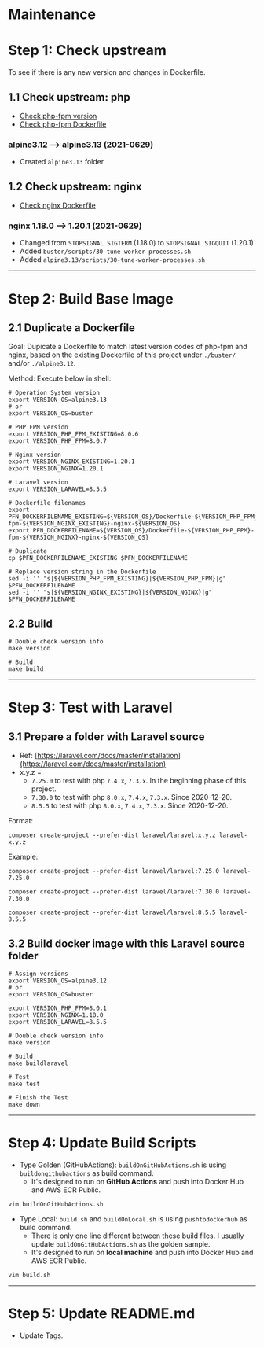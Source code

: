 # Maintenance

# Step 1: Check upstream

To see if there is any new version and changes in Dockerfile.

## 1.1 Check upstream: php

- [Check php-fpm version](https://github.com/docker-library/docs/blob/master/php/README.md#supported-tags-and-respective-dockerfile-links)
- [Check php-fpm Dockerfile](https://github.com/docker-library/php)


### alpine3.12 --> alpine3.13 (2021-0629)

- Created `alpine3.13` folder

## 1.2 Check upstream: nginx

- [Check nginx Dockerfile](https://github.com/nginxinc/docker-nginx)

### nginx 1.18.0 --> 1.20.1 (2021-0629)

- Changed from `STOPSIGNAL SIGTERM` (1.18.0) to `STOPSIGNAL SIGQUIT` (1.20.1)
- Added `buster/scripts/30-tune-worker-processes.sh`
- Added `alpine3.13/scripts/30-tune-worker-processes.sh`


---

# Step 2: Build Base Image

## 2.1 Duplicate a Dockerfile

Goal: Dupicate a Dockerfile to match latest version codes of php-fpm and nginx, based on the existing Dockerfile of this project under `./buster/` and/or `./alpine3.12`.

Method: Execute below in shell:

```
# Operation System version
export VERSION_OS=alpine3.13
# or
export VERSION_OS=buster

# PHP FPM version
export VERSION_PHP_FPM_EXISTING=8.0.6
export VERSION_PHP_FPM=8.0.7

# Nginx version
export VERSION_NGINX_EXISTING=1.20.1
export VERSION_NGINX=1.20.1

# Laravel version
export VERSION_LARAVEL=8.5.5

# Dockerfile filenames
export PFN_DOCKERFILENAME_EXISTING=${VERSION_OS}/Dockerfile-${VERSION_PHP_FPM_EXISTING}-fpm-${VERSION_NGINX_EXISTING}-nginx-${VERSION_OS}
export PFN_DOCKERFILENAME=${VERSION_OS}/Dockerfile-${VERSION_PHP_FPM}-fpm-${VERSION_NGINX}-nginx-${VERSION_OS}

# Duplicate
cp $PFN_DOCKERFILENAME_EXISTING $PFN_DOCKERFILENAME

# Replace version string in the Dockerfile
sed -i '' "s|${VERSION_PHP_FPM_EXISTING}|${VERSION_PHP_FPM}|g" $PFN_DOCKERFILENAME
sed -i '' "s|${VERSION_NGINX_EXISTING}|${VERSION_NGINX}|g" $PFN_DOCKERFILENAME
```

## 2.2 Build

```
# Double check version info
make version

# Build
make build
```


---

# Step 3: Test with Laravel

## 3.1 Prepare a folder with Laravel source

- Ref: [https://laravel.com/docs/master/installation](https://laravel.com/docs/master/installation)
- x.y.z = 
    - `7.25.0` to test with php `7.4.x`, `7.3.x`. In the beginning phase of this project.
    - `7.30.0` to test with php `8.0.x`, `7.4.x`, `7.3.x`. Since 2020-12-20.
    - `8.5.5` to test with php `8.0.x`, `7.4.x`, `7.3.x`. Since 2020-12-20.

Format:

```
composer create-project --prefer-dist laravel/laravel:x.y.z laravel-x.y.z
```

Example:

```
composer create-project --prefer-dist laravel/laravel:7.25.0 laravel-7.25.0

composer create-project --prefer-dist laravel/laravel:7.30.0 laravel-7.30.0

composer create-project --prefer-dist laravel/laravel:8.5.5 laravel-8.5.5
```

## 3.2 Build docker image with this Laravel source folder

```
# Assign versions
export VERSION_OS=alpine3.12
# or
export VERSION_OS=buster

export VERSION_PHP_FPM=8.0.1
export VERSION_NGINX=1.18.0
export VERSION_LARAVEL=8.5.5

# Double check version info
make version

# Build
make buildlaravel

# Test
make test

# Finish the Test
make down
```

---

# Step 4: Update Build Scripts

- Type Golden (GitHubActions): `buildOnGitHubActions.sh` is using `buildongithubactions` as build command. 
    - It's designed to run on **GitHub Actions** and push into Docker Hub and AWS ECR Public.

```
vim buildOnGitHubActions.sh
```

- Type Local: `build.sh` and `buildOnLocal.sh` is using `pushtodockerhub` as build command. 
    - There is only one line different between these build files. I usually update `buildOnGitHubActions.sh` as the golden sample.
    - It's designed to run on **local machine** and push into Docker Hub and AWS ECR Public.

```
vim build.sh
```

---

# Step 5: Update README.md

- Update Tags.